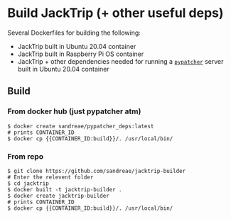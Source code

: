 # Build JackTrip (+ other useful deps)

Several Dockerfiles for building the following:

- JackTrip built in Ubuntu 20.04 container
- JackTrip built in Raspberry Pi OS container
- JackTrip + other dependencies needed for running a [`pypatcher`](https://github.com/noiseorchestra/jacktrip_pypatcher) server built in Ubuntu 20.04 container

## Build

### From docker hub (just pypatcher atm)

```
$ docker create sandreae/pypatcher_deps:latest
# prints CONTAINER_ID
$ docker cp {{CONTAINER_ID:build}}/. /usr/local/bin/
```

### From repo

```
$ git clone https://github.com/sandreae/jacktrip-builder
# Enter the relevent folder
$ cd jacktrip
$ docker built -t jacktrip-builder .
$ docker create jacktrip-builder
# prints CONTAINER_ID
$ docker cp {{CONTAINER_ID:build}}/. /usr/local/bin/
```
